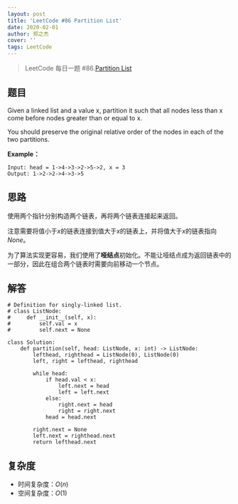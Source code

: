 ```yaml
---
layout: post
title: 'LeetCode #86 Partition List'
date: 2020-02-01
author: 郑之杰
cover: ''
tags: LeetCode
---
```


> LeetCode 每日一题 #86.[Partition List](https://leetcode-cn.com/problems/partition-list/)

## 题目
Given a linked list and a value x, partition it such that all nodes less than x come before nodes greater than or equal to x.

You should preserve the original relative order of the nodes in each of the two partitions.

**Example：**
```
Input: head = 1->4->3->2->5->2, x = 3
Output: 1->2->2->4->3->5
```

## 思路
使用两个指针分别构造两个链表，再将两个链表连接起来返回。

注意需要将值小于$x$的链表连接到值大于$x$的链表上，并将值大于$x$的链表指向$None$。

为了算法实现更容易，我们使用了**哑结点**初始化。不能让哑结点成为返回链表中的一部分，因此在组合两个链表时需要向前移动一个节点。

## 解答
```
# Definition for singly-linked list.
# class ListNode:
#     def __init__(self, x):
#         self.val = x
#         self.next = None

class Solution:
    def partition(self, head: ListNode, x: int) -> ListNode:
        lefthead, righthead = ListNode(0), ListNode(0)
        left, right = lefthead, righthead

        while head:
            if head.val < x:
                left.next = head
                left = left.next
            else:
                right.next = head
                right = right.next
            head = head.next
            
        right.next = None
        left.next = righthead.next
        return lefthead.next
```

## 复杂度
- 时间复杂度：$O(n)$
- 空间复杂度：$O(1)$